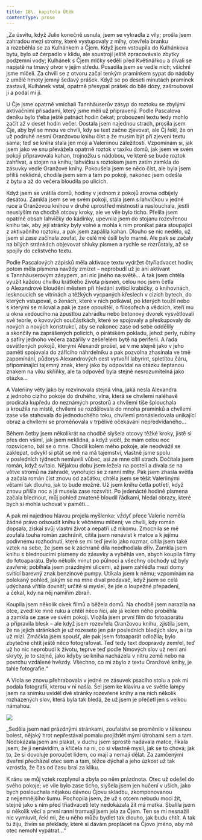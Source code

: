 ```yaml
---
title: 18\. kapitola Útěk
contentType: prose
---
```


<section>

„Za úsvitu, když Julie konečně usnula, jsem se vykradla z vily; prošla jsem zahradou mezi stromy, které vystupovaly z mlhy, otevřela branku a rozeběhla se za Kulhánkem a Čjem. Když jsem vstoupila do Kulhánkova bytu, bylo už čerpadlo v klidu, ale soustrojí ještě zpracovávalo zbytky podzemní vody; Kulhánek s Čjem mlčky seděli před Květinářkou a dívali se napjatě na tmavý otvor v jejím středu. Posadila jsem se vedle nich; všichni jsme mlčeli. Za chvíli se z otvoru začal tenkým pramínkem sypat do nádoby z umělé hmoty jemný šedavý prášek. Když se po deseti minutách pramínek zastavil, Kulhánek vstal, opatrně přesypal prášek do bílé dózy, zašrouboval ji a podal mi ji.

U Čje jsme opatrně vmíchali Tannhäuserův zásyp do roztoku se zbylými aktivačními přísadami, který jsme měli už připravený. Podle Pascalova deníku bylo třeba ještě patnáct hodin čekat; probouzení textu tedy mohlo začít až v deset hodin večer. Dostala jsem najednou strach, prosila jsem Čje, aby byl se mnou ve chvíli, kdy se text začne zjevovat, ale Čj řekl, že on už podruhé nesmí Oranžovou knihu číst a že musím být při zjevení textu sama; teď se kniha stala jen mojí a Valeriinou záležitostí. Vzpomínám si, jak jsem jako ve snu převážela opatrně roztok v taxíku domů, jak jsem ve svém pokoji připravovala kahan, trojnožku s nádobou, ve které se bude roztok zahřívat, a stojan na knihu; lahvičku s roztokem jsem zatím zamkla do zásuvky vedle Oranžové knihy. Pokoušela jsem se něco číst, ale byla jsem příliš neklidná, chodila jsem sem a tam po pokoji, nakonec jsem odešla z bytu a až do večera bloudila po ulicích.

Když jsem se vrátila domů, hodiny v jednom z pokojů zrovna odbíjely desátou. Zamkla jsem se ve svém pokoji, stála jsem s lah­vičkou v jedné ruce a Oranžovou knihou v druhé uprostřed místnosti a naslouchala, jestli neuslyším na chodbě otcovy kroky, ale ve vile bylo ticho. Přelila jsem opatrně obsah lahvičky do kádinky, upevnila jsem do stojanu rozevřenou knihu tak, aby její stránky byly volné a mohla k nim pronikat pára stoupající z aktivačního roztoku, a pak jsem zapálila kahan. Dlouho se nic nedělo, už jsem si zase začínala zoufat, že celé mé úsilí bylo marné. Ale pak se začaly na bílých stránkách objevovat shluky písmen a rychle se rozrůstaly, až se spojily do celistvého textu.

Podle Pascalových zápisků měla aktivace textu vydržet čtyřiadvacet hodin; potom měla písmena navždy zmizet – neprobudí už je ani aktivant s Tannhäuserovým zásypem, ani nic jiného na světě… A tak jsem chtěla využít každou chvilku krátkého života písmen, celou noc jsem četla o Alexandrově bloudění městem při hledání svítící krabičky, o knihovnách, lesknoucích se vitrínách a těžkých vycpaných křeslech v cizích bytech, do kterých vstupoval, o ženách, které v nich potkával, po kterých toužil nebo s kterými se miloval a pak je zase opouštěl, o filosofech a vědcích, kteří mu u okna vedoucího na zpustlou zahrádku nebo betonový dvorek vysvětlovali své teorie, o kovových součástkách, které se spojovaly a přeskupovaly do nových a nových konstrukcí, aby se nakonec zase od sebe oddělily a skončily na zaprášených policích, o pirátském pokladu, jehož perly, rubíny a safíry jednoho večera zazářily v zešeřelém bytě na periferii. A řada osvětlených pokojů, kterými Alexandr prošel, se v mé stejně jako v jeho paměti spojovala do zářícího náhrdelníku a pak pozvolna zhasínala ve tmě zapomínání, půdorys Alexandrových cest vytvořil labyrint, spletitou čáru, připomínající tajemný znak, který jako by odpovídal na otázku šeptanou znakem na víku skříňky, ale ta odpověď byla stejně nesrozumitelná jako otázka…

A Valeriiny věty jako by rozvinovala stejná vlna, jaká nesla Alexandra z jednoho cizího pokoje do druhého, vlna, která se chvílemi naléhavě prodírala kupředu do neznámých prostorů a chvílemi tiše šplouchala a kroužila na místě, chvílemi se rozdělovala do mnoha pramínků a chvílemi zase vše stahovala do jednoduchého toku, chvílemi pronásledovala unikající obraz a chvílemi se proměňovala v trpělivé očekávání nepředvídaného…

Během četby jsem několikrát na chodbě slyšela otcovy těžké kroky, jistě si přes den všiml, jak jsem neklidná, a když viděl, že mám celou noc rozsvíceno, bál se o mne. Chodil kolem mého pokoje, ale neodvážil se zaklepat, odvykl si ptát se mě na má tajemství, vlastně jsme spolu v posledních týdnech nemluvili vůbec, asi ze mne cítil strach. Dočítala jsem román, když svítalo. Nějakou dobu jsem ležela na posteli a dívala se na větve stromů na zahradě, vynořující se z ranní mlhy. Pak jsem zhasla světla a začala román číst znovu od začátku, chtěla jsem se těšit Valeriinými větami tak dlouho, jak to bude možné. Už jsem knihu četla potřetí, když znovu přišla noc a já musela zase rozsvítit. Po jedenácté hodině písmena začala blednout, můj pohled zmateně bloudil řádkami, hledal obrazy, které bych si mohla uchovat v paměti…

A pak mi najednou hlavou projela myšlenka: vždyť přece Valerie neměla žádné právo odsoudit knihu k věčnému mlčení; ve chvíli, kdy román dopsala, získal svůj vlastní život a nepatří už nikomu. Zmocnila se mě zoufalá touha román zachránit, cítila jsem nenávist k matce a k jejímu podivnému rozhodnutí, které se mi teď jevilo jako rozmar, cítila jsem také vztek na sebe, že jsem se k záchraně díla neodhodlala dřív. Zamkla jsem knihu s blednoucími písmeny do zásuvky a vyběhla ven, abych koupila filmy do fotoaparátu. Bylo několik minut po půlnoci a všechny obchody už byly zavřené; pobíhala jsem prázdnými ulicemi, až jsem zahlédla mezi domy svítící barevný znak benzinové pumpy. Utíkala jsem k němu; vzpomínám na polekaný pohled, jakým se na mne díval prodavač, když jsem se celá udýchaná vřítila dovnitř; určitě si myslel, že jde o loupežné přepadení, a čekal, kdy na něj namířím zbraň.

Koupila jsem několik cívek filmů a běžela domů. Na chodbě jsem narazila na otce, zvedl ke mně ruku a chtěl něco říci, ale já kolem něho proběhla a zamkla se zase ve svém pokoji. Vložila jsem první film do fotoaparátu a připravila blesk – ale když jsem rozevřela Oranžovou knihu, zjistila jsem, že na jejích stránkách je už rozeseto jen pár posledních bledých slov, a i ta už mizí. Zmáčkla jsem spoušť, ale pak jsem fotoaparát odložila; bylo zbytečné chtít ještě něco fotografovat. Teď tedy text doopravdy zemřel, teď už ho nic neprobudí k životu, teprve teď podle Nmových slov už není ani skrytý, je to stejné, jako kdyby se kniha nacházela v nitru země nebo na povrchu vzdálené hvězdy. Všechno, co mi zbylo z textu Oranžové knihy, je tahle fotografie.“

A Viola se znovu přehrabovala v jedné ze zásuvek psacího stolu a pak mi podala fotografii, kterou v ní našla. Šel jsem ke klavíru a ve světle lampy jsem na snímku uviděl dvě stránky rozevřené knihy a na nich několik rozházených slov, která byla tak bledá, že už jsem je přečetl jen s velkou námahou.

</section>

<section>

![](../Images/prazdne_ulice_003.jpg)

</section>

<section>

„Seděla jsem nad prázdnými stránkami, zoufalství se proměnilo v tělesnou bolest, nějaký hrot nepřestával pomalu projíždět mými útrobami sem a tam. Nedokázala jsem ani plakat, v duchu jsem sprostě nadávala matce, říkala jsem, že ji nenávidím, a křičela na ni, co si vlastně myslí, jak se to chová; jak to, že si dovoluje poroučet lidem, co mají a nemají dělat. Za zamčenými dveřmi přecházel otec sem a tam, těžce dýchal a jeho úzkost už tak vzrostla, že čas od času bral za kliku.

K ránu se můj vztek rozplynul a zbyla po něm prázdnota. Otec už odešel do svého pokoje; ve vile bylo zase ticho, slyšela jsem jen hučení v uších, jako bych poslouchala nějakou dávnou Čjovu skladbu, zkomponovanou z nejjemnějšího šumu. Pochopila jsem, že už s otcem nebudu moci žít, stejně jako s ním před třiadvaceti lety nedokázala žít má matka. Sbalila jsem si několik věcí a první ranní tramvají jsem jela za Čjem. Ten se mi nesnažil nic vymluvit, řekl mi, že u něho můžu bydlet tak dlouho, jak budu chtít. A tak tu žiju, živím se překlady, které si dávám proplácet na Čjovo jméno, aby mě otec nemohl vypátrat…“

</section>
